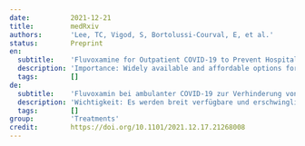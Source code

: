 ```yaml
---
date:          2021-12-21
title:         medRxiv
authors:       'Lee, TC, Vigod, S, Bortolussi-Courval, E, et al.'
status:        Preprint
en:
  subtitle:    'Fluvoxamine for Outpatient COVID-19 to Prevent Hospitalization: A Systematic Review and Meta-Analysis'
  description: 'Importance: Widely available and affordable options for the outpatient management of COVID-19 are needed, particularly therapies that prevent hospitalization. Objective: Perform a meta-analysis of the available randomized clinical trial evidence for fluvoxamine in the outpatient management of COVID-19. Data Sources: World Health Organization International Clinical Trials Registry Platform and ClinicalTrials.gov. Study Selection: Completed outpatient trials with available results which compared fluvoxamine to placebo. Data Extraction and Synthesis: We followed the PRISMA 2020 guidelines. We extracted study details in terms of inclusion criteria, trial demographics and the pre-specified outcome of all-cause hospitalization. Risk of bias was assessed by the Cochrane Risk of Bias 2 tool. We conducted a frequentist random effects meta-analysis, as well as two sensitivity analyses using a Bayesian random effects meta-analysis with different estimates of prior probability: a weakly neutral prior (50% chance of efficacy with 95% confidence interval for Risk Ratio [RR] between 0.5 and 2) and a moderately optimistic prior (85% chance of efficacy). We contextualized the results by estimating the probability of any effect (RR ≤1) and moderate effect (RR ≤0.9) on reducing hospitalization. Main Outcome(s) and Measure(s): All cause hospitalization. Results: 2196 participants were included from 3 identified trials. The risk ratios for hospitalization were 0.75 (95%CI, 0.57-0.97) for the frequentist analysis, 0.78 (95%CI 0.58-1.08) for the Bayesian weakly neutral prior, and 0.73 (95%CI, 0.53-1.01) for the Bayesian moderately optimistic prior. Depending on the scenario, the probability of any effect on hospitalization ranged from 94.1% to 98.3% and a moderate effect from 81.6% to 91.1%. Conclusions and Relevance: Under a variety of assumptions, fluvoxamine shows a high probability of preventing hospitalization in outpatients with COVID-19. While ongoing randomized trials are important to evaluate alternative doses, explore the effectiveness in vaccinated patients, and provide further refinement to these estimates, fluvoxamine could be recommended as a treatment option, particularly in resource-limited settings or persons without access to SARS-CoV-2 monoclonal antibody therapy or direct antivirals.'
  tags:        []
de:
  subtitle:    'Fluvoxamin bei ambulanter COVID-19 zur Verhinderung von Krankenhausaufenthalten: Eine systematische Überprüfung und Meta-Analyse'
  description: 'Wichtigkeit: Es werden breit verfügbare und erschwingliche Optionen für die ambulante Behandlung von COVID-19 benötigt, insbesondere Therapien, die einen Krankenhausaufenthalt verhindern. Zielsetzung: Durchführung einer Meta-Analyse der verfügbaren Evidenz aus randomisierten klinischen Studien zu Fluvoxamin für die ambulante Behandlung von COVID-19. Datenquellen: Internationale Registerplattform der Weltgesundheitsorganisation für klinische Studien und ClinicalTrials.gov. Auswahl der Studien: Abgeschlossene ambulante Studien mit verfügbaren Ergebnissen, in denen Fluvoxamin mit Placebo verglichen wurde. Datenextraktion und -synthese: Wir folgten den PRISMA 2020-Leitlinien. Wir extrahierten Studiendetails hinsichtlich der Einschlusskriterien, der Studiendemografie und des vordefinierten Ergebnisses (Krankenhausaufenthalt aller Ursachen). Das Risiko einer Verzerrung wurde mit dem Cochrane Risk of Bias 2 Tool bewertet. Wir führten eine frequentistische Meta-Analyse mit zufälligen Effekten sowie zwei Sensitivitätsanalysen unter Verwendung einer Bayesschen Meta-Analyse mit zufälligen Effekten mit unterschiedlichen Schätzungen der Vorwahrscheinlichkeit durch: eine schwach neutrale Vorannahme (50 % Wahrscheinlichkeit der Wirksamkeit mit einem 95 %-Konfidenzintervall für das Risikoverhältnis [RR] zwischen 0,5 und 2) und eine mäßig optimistische Vorannahme (85 % Wahrscheinlichkeit der Wirksamkeit). Wir haben die Ergebnisse kontextualisiert, indem wir die Wahrscheinlichkeit eines Effekts (RR ≤1) und eines mäßigen Effekts (RR ≤0,9) auf die Verringerung von Krankenhausaufenthalten geschätzt haben. Hauptergebnis(se) und Maß(e): Krankenhausaufenthalte aller Ursachen. Ergebnisse: Es wurden 2196 Teilnehmer aus 3 identifizierten Studien eingeschlossen. Die Risikokennzahlen für Krankenhausaufenthalte betrugen 0,75 (95%CI, 0,57-0,97) für die frequentistische Analyse, 0,78 (95%CI 0,58-1,08) für die Bayessche schwach neutrale Priorität und 0,73 (95%CI, 0,53-1,01) für die Bayessche mäßig optimistische Priorität. Je nach Szenario lag die Wahrscheinlichkeit eines Effekts auf die Hospitalisierung zwischen 94,1 % und 98,3 % und eines moderaten Effekts zwischen 81,6 % und 91,1 %. Schlussfolgerungen und Relevanz: Unter einer Reihe von Annahmen zeigt Fluvoxamin eine hohe Wahrscheinlichkeit, eine Krankenhauseinweisung bei ambulanten Patienten mit COVID-19 zu verhindern. Obwohl laufende randomisierte Studien wichtig sind, um alternative Dosierungen zu bewerten, die Wirksamkeit bei geimpften Patienten zu untersuchen und diese Schätzungen weiter zu verfeinern, könnte Fluvoxamin als Behandlungsoption empfohlen werden, insbesondere in ressourcenbeschränkten Umgebungen oder bei Personen, die keinen Zugang zu einer monoklonalen SARS-CoV-2-Antikörpertherapie oder direkten antiviralen Medikamenten haben.' 
  tags:        []
group:         'Treatments'
credit:        https://doi.org/10.1101/2021.12.17.21268008
---
```

